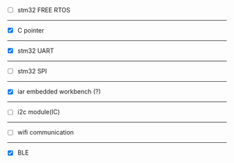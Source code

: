 - [ ] stm32 FREE RTOS
***
- [X] C pointer
***
- [x] stm32 UART
***
- [ ] stm32 SPI
*** 
- [x] iar embedded workbench (?)
***
- [ ] i2c module(IC)
***
- [ ] wifi communication  
***
- [x] BLE 
